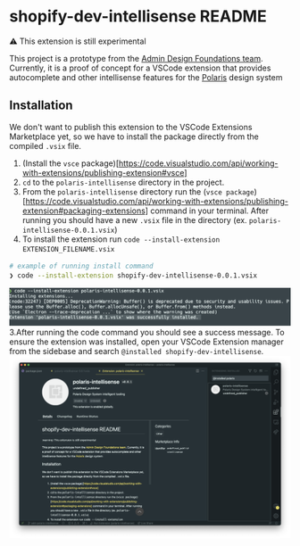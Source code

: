 # shopify-dev-intellisense README

:warning: This extension is still experimental

This project is a prototype from the [Admin Design Foundations team](https://vault.shopify.io/teams/612-Admin-Design-Foundations/overview?teamProjectRelationshipType=contributing&subteams=yes&order=progress_desc&page=first_25&progress=Explore_Build). Currently, it is a proof of concept for a VSCode extension that provides autocomplete and other intellisense features for the [Polaris](https://polaris.shopify.com/) design system

## Installation

We don't want to publish this extension to the VSCode Extensions Marketplace yet, so we have to install the package directly from the compiled `.vsix` file.

1. (Install the `vsce` package)[https://code.visualstudio.com/api/working-with-extensions/publishing-extension#vsce]
2. `cd` to the `polaris-intellisense` directory in the project.
3. From the `polaris-intellisense` directory run the (`vsce package`)[https://code.visualstudio.com/api/working-with-extensions/publishing-extension#packaging-extensions] command in your terminal. After running you should have a new `.vsix` file in the directory (ex. `polaris-intellisense-0.0.1.vsix`)
4. To install the extension run `code --install-extension EXTENSION_FILENAME.vsix`

```bash
# example of running install command
❯ code --install-extension shopify-dev-intellisense-0.0.1.vsix
```

![Success message of installed package in the terminal](docs/sample-install.png)
3.After running the code command you should see a success message. To ensure the extension was installed, open your VSCode Extension manager from the sidebase and search `@installed shopify-dev-intellisense`.
![Installed extension from the VSCode extensions menu](docs/install-extension.png)

